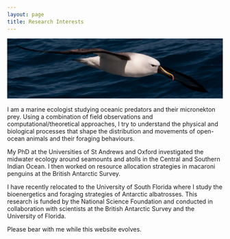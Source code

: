 ```yaml
---
layout: page
title: Research Interests
---
```


<img class="img-wide" src="/public/images/IYNA_JC66_3257_wide.jpg"></img><br>

I am a marine ecologist studying oceanic predators and their micronekton prey. Using a combination of field observations and computational/theoretical approaches, I try to understand the physical and biological processes that shape the distribution and movements of open-ocean animals and their foraging behaviours.

My PhD at the Universities of St Andrews and Oxford investigated the midwater ecology around seamounts and atolls in the Central and Southern Indian Ocean. I then worked on resource allocation strategies in macaroni penguins at the British Antarctic Survey. 

I have recently relocated to the University of South Florida where I study the bioenergetics and foraging strategies of Antarctic albatrosses. This research is funded by the National Science Foundation and conducted in collaboration with scientists at the British Antarctic Survey and the University of Florida. 

Please bear with me while this website evolves.
